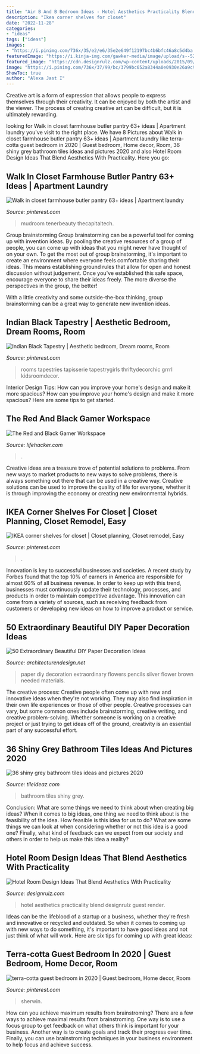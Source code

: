 ```yaml
---
title: "Air B And B Bedroom Ideas - Hotel Aesthetics Practicality Blend Designrulz Guest Render"
description: "Ikea corner shelves for closet"
date: "2022-11-28"
categories:
- "ideas"
tags: ["ideas"]
images:
- "https://i.pinimg.com/736x/35/e2/e6/35e2e649f12197bc4b6bfc46a8c5d4ba.jpg"
featuredImage: "https://i.kinja-img.com/gawker-media/image/upload/s--52Z3EWzh--/c_fill,fl_progressive,g_center,h_450,q_80,w_800/zjy1knkrcseob5esmbxs.jpg"
featured_image: "https://cdn.designrulz.com/wp-content/uploads/2015/09/designrulz-6.jpg"
image: "https://i.pinimg.com/736x/37/99/bc/3799bc652a8344a0e0930e26a9c98407.jpg"
ShowToc: true
author: "Alexa Jast I"
---
```



Creative art is a form of expression that allows people to express themselves through their creativity. It can be enjoyed by both the artist and the viewer. The process of creating creative art can be difficult, but it is ultimately rewarding.

	

		
looking for Walk in closet farmhouse butler pantry 63+ ideas | Apartment laundry you've visit to the right place. We have 8 Pictures about Walk in closet farmhouse butler pantry 63+ ideas | Apartment laundry like terra-cotta guest bedroom in 2020 | Guest bedroom, Home decor, Room, 36 shiny grey bathroom tiles ideas and pictures 2020 and also Hotel Room Design Ideas That Blend Aesthetics With Practicality. Here you go:
		
    
## Walk In Closet Farmhouse Butler Pantry 63+ Ideas | Apartment Laundry

<img loading=lazy src="https://i.pinimg.com/736x/2b/a9/39/2ba93938b256612294caf84d330ea6be.jpg" onerror="this.onerror=null;this.src='https://tse2.mm.bing.net/th?id=OIP.e0i6n014pgfUU99wYdt9ZAAAAA&amp;pid=15.1';" alt="Walk in closet farmhouse butler pantry 63+ ideas | Apartment laundry">

_Source: pinterest.com_

>mudroom tenerbeauty thecapitaltech. 

	

Group brainstorming
Group brainstorming can be a powerful tool for coming up with invention ideas. By pooling the creative resources of a group of people, you can come up with ideas that you might never have thought of on your own.
To get the most out of group brainstorming, it's important to create an environment where everyone feels comfortable sharing their ideas. This means establishing ground rules that allow for open and honest discussion without judgement. Once you've established this safe space, encourage everyone to share their ideas freely. The more diverse the perspectives in the group, the better!

With a little creativity and some outside-the-box thinking, group brainstorming can be a great way to generate new invention ideas.

    
## Indian Black Tapestry | Aesthetic Bedroom, Dream Rooms, Room

<img loading=lazy src="https://i.pinimg.com/736x/ca/e9/d2/cae9d26c7a9543906fb71875a673c561.jpg" onerror="this.onerror=null;this.src='https://tse2.mm.bing.net/th?id=OIP.0waHsZcWHLqdXoZHuO_79AHaHG&amp;pid=15.1';" alt="Indian Black Tapestry | Aesthetic bedroom, Dream rooms, Room">

_Source: pinterest.com_

>rooms tapestries tapisserie tapestrygirls thriftydecorchic grrrl kidsroomdecor. 

	

Interior Design Tips: How can you improve your home's design and make it more spacious?
How can you improve your home's design and make it more spacious? Here are some tips to get started.

    
## The Red And Black Gamer Workspace

<img loading=lazy src="https://i.kinja-img.com/gawker-media/image/upload/s--52Z3EWzh--/c_fill,fl_progressive,g_center,h_450,q_80,w_800/zjy1knkrcseob5esmbxs.jpg" onerror="this.onerror=null;this.src='https://tse4.mm.bing.net/th?id=OIP.KGWnFCh0EFOUbHrFcHgSWAHaEK&amp;pid=15.1';" alt="The Red and Black Gamer Workspace">

_Source: lifehacker.com_

>. 

	

Creative ideas are a treasure trove of potential solutions to problems. From new ways to market products to new ways to solve problems, there is always something out there that can be used in a creative way. Creative solutions can be used to improve the quality of life for everyone, whether it is through improving the economy or creating new environmental hybrids.

    
## IKEA Corner Shelves For Closet | Closet Planning, Closet Remodel, Easy

<img loading=lazy src="https://i.pinimg.com/736x/35/e2/e6/35e2e649f12197bc4b6bfc46a8c5d4ba.jpg" onerror="this.onerror=null;this.src='https://tse1.mm.bing.net/th?id=OIP.dMzFtqj782u9cshEHWAsmgHaJ3&amp;pid=15.1';" alt="IKEA corner shelves for closet | Closet planning, Closet remodel, Easy">

_Source: pinterest.com_

>. 

	

Innovation is key to successful businesses and societies. A recent study by Forbes found that the top 10% of earners in America are responsible for almost 60% of all business revenue. In order to keep up with this trend, businesses must continuously update their technology, processes, and products in order to maintain competitive advantage. This innovation can come from a variety of sources, such as receiving feedback from customers or developing new ideas on how to improve a product or service.

    
## 50 Extraordinary Beautiful DIY Paper Decoration Ideas

<img loading=lazy src="https://cdn.architecturendesign.net/wp-content/uploads/2016/01/AD-Extraordinary-Beautiful-DIY-Paper-Decoration-Ideas-14.jpg" onerror="this.onerror=null;this.src='https://tse1.mm.bing.net/th?id=OIP.Z8m_txKiC2DCWAGQTSJAowHaFj&amp;pid=15.1';" alt="50 Extraordinary Beautiful DIY Paper Decoration Ideas">

_Source: architecturendesign.net_

>paper diy decoration extraordinary flowers pencils silver flower brown needed materials. 

	

The creative process:
Creative people often come up with new and innovative ideas when they're not working. They may also find inspiration in their own life experiences or those of other people. Creative processes can vary, but some common ones include brainstorming, creative writing, and creative problem-solving. Whether someone is working on a creative project or just trying to get ideas off of the ground, creativity is an essential part of any successful effort.

    
## 36 Shiny Grey Bathroom Tiles Ideas And Pictures 2020

<img loading=lazy src="https://www.tileideaz.com/wp-content/uploads/2015/08/1250.jpg" onerror="this.onerror=null;this.src='https://tse2.mm.bing.net/th?id=OIP.h197VWBW07cfTv-uILj00QHaLV&amp;pid=15.1';" alt="36 shiny grey bathroom tiles ideas and pictures 2020">

_Source: tileideaz.com_

>bathroom tiles shiny grey. 

	

Conclusion: What are some things we need to think about when creating big ideas?
When it comes to big ideas, one thing we need to think about is the feasibility of the idea. How feasible is this idea for us to do? What are some things we can look at when considering whether or not this idea is a good one? Finally, what kind of feedback can we expect from our society and others in order to help us make this idea a reality?

    
## Hotel Room Design Ideas That Blend Aesthetics With Practicality

<img loading=lazy src="https://cdn.designrulz.com/wp-content/uploads/2015/09/designrulz-6.jpg" onerror="this.onerror=null;this.src='https://tse4.mm.bing.net/th?id=OIP.MO6Rb3UOqkk3gWjzR0lPMAHaLH&amp;pid=15.1';" alt="Hotel Room Design Ideas That Blend Aesthetics With Practicality">

_Source: designrulz.com_

>hotel aesthetics practicality blend designrulz guest render. 

	

Ideas can be the lifeblood of a startup or a business, whether they're fresh and innovative or recycled and outdated. So when it comes to coming up with new ways to do something, it's important to have good ideas and not just think of what will work. Here are six tips for coming up with great ideas:

    
## Terra-cotta Guest Bedroom In 2020 | Guest Bedroom, Home Decor, Room

<img loading=lazy src="https://i.pinimg.com/736x/37/99/bc/3799bc652a8344a0e0930e26a9c98407.jpg" onerror="this.onerror=null;this.src='https://tse4.mm.bing.net/th?id=OIP.YTWDG7sc3PLxsNuQtmnBRgHaJ3&amp;pid=15.1';" alt="terra-cotta guest bedroom in 2020 | Guest bedroom, Home decor, Room">

_Source: pinterest.com_

>sherwin. 

	

How can you achieve maximum results from brainstroming?
There are a few ways to achieve maximal results from brainstroming. One way is to use a focus group to get feedback on what others think is important for your business. Another way is to create goals and track their progress over time. Finally, you can use brainstroming techniques in your business environment to help focus and achieve success.

